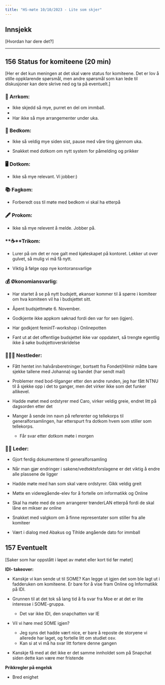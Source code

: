 ```yaml
---
title: "HS-møte 10/10/2023 - Lite som skjer"
---
```


## Innsjekk

[Hvordan har dere det?]

---

## 156 Status for komiteene (20 min)

[Her er det kun meningen at det skal være status for komiteene. Det er lov å stille oppklarende spørsmål, men andre spørsmål som kan lede til diskusjoner kan dere skrive ned og ta på eventuelt.]

### **🎉** Arrkom:

- Ikke skjedd så mye, purret en del om immball.  
-  
- Har ikke så mye arrangementer under uka.  


### **👔** Bedkom:

- Ikke så veldig mye siden sist, pause med våre ting gjennom uka.  

- Snakket med dotkom om nytt system for påmelding og prikker  

### **🖥️** Dotkom:

- Ikke så mye relevant. Vi jobber:)  

### **📚** Fagkom:

- Forberedt oss til møte med bedkom vi skal ha etterpå  

### **🖋️** Prokom:

- Ikke så mye relevent å melde. Jobber på.  

### **☕**Trikom:

- Lurer på om det er noe galt med kjøleskapet på kontoret. Lekker ut over gulvet, så mulig vi må få nytt.  

- Viktig å følge opp nye kontoransvarlige  

### **💰** Økonomiansvarlig:

- Har startet å se på nytt budsjett, økanser kommer til å spørre i komiteer om hva komiteen vil ha i budsjettet sitt.  

- Åpent budsjettmøte 6. November.  

- Godkjente ikke appkom søknad fordi den var for sen (igjen).

- Har godkjent feminIT-workshop i Onlinepotten  

- Fant ut at det offentlige budsjettet ikke var oppdatert, så trengte egentlig ikke å søke budsjettoverskridelse  

### 👩🏻‍🦰 Nestleder:

- Fått hentet inn halvårsberetninger, bortsett fra Fondet(Hilmir måtte bare sjekke tallene med Johanna) og bandet (har sendt mail)  

- Problemer med bod-tilganger etter den andre runden, jeg har fått NTNU til å sjekke opp i det to ganger, men det virker ikke som det funker allikevel.  

- Hadde møtet med ordstyrer med Caro, virker veldig greie, endret litt på dagsorden etter det  

- Manger å sende inn navn på referenter og tellekorps til generalforsamlingen, har etterspurt fra dotkom hvem som stiller som tellekorps.  
    - Får svar etter dotkom møte i morgen  

### 👩🏾 Leder:

- Gjort ferdig dokumentene til generalforsamling  

- Når man gjør endringer i sakene/vedtektsforslagene er det viktig å endre alle plassene de ligger  

- Hadde møte med han som skal være ordstyrer. Gikk veldig greit  

- Møtte en videregående-elev for å fortelle om informatikk og Online  

- Skal ha møte med de som arrangerer trønderLAN etterpå fordi de skal låne en mikser av online  

- Snakket med valgkom om å finne representater som stiller fra alle komiteer  

- Vært i dialog med Abakus og Tihlde angående dato for immball

## 157 Eventuelt

[Saker som har oppstått i løpet av møtet eller kort tid før møtet]

**IDI- takeover:**
- Kanskje vi kan sende ut til SOME? Kan legge ut igjen det som ble lagt ut i fadderuken om komiteene. Er bare for å vise fram Online og Informatikk på IDI.

- Grunnen til at det tok så lang tid å fa svar fra Moe er at det er lite interesse i SOME-gruppa.
    - Det var ikke IDI, den snapchatten var IE

- Vil vi høre med SOME igjen?
    - Jeg syns det hadde vært nice, er bare å reposte de storyene vi allerede har laget, og fortelle litt om studiet osv.
    - Kan si at vi må ha svar litt fortere denne gangen

- Kanskje få med at det ikke er det samme innholdet som på Snapchat siden dette kan være mer fristende


**Prikkregler på engelsk**
- Bred enighet